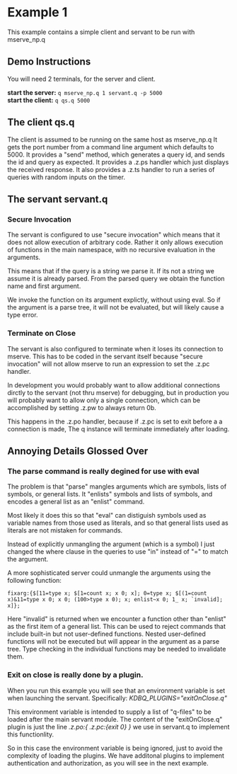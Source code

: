 # Example 1

This example contains a simple client and servant to be run with mserve\_np.q

## Demo Instructions

You will need 2 terminals, for the server and client.

**start the server:**  ``q mserve_np.q 1 servant.q -p 5000``  
**start the client:**  ``q qs.q 5000`` 


## The client qs.q

The client is assumed to be running on the same host as mserve\_np.q
It gets the port number from a command line argument which defaults to 5000.
It provides a "send" method, which generates a query id, and sends the id and query as expected.
It provides a .z.ps handler which just displays the received response.
It also provides a .z.ts handler to run a series of queries with random inputs on the timer.

## The servant servant.q

### Secure Invocation

The servant is configured to use "secure invocation" which means that it does
not allow execution of arbitrary code. Rather it only allows execution of 
functions in the main namespace, with no recursive evaluation in the arguments.

This means that if the query is a string we parse it.
If its not a string we assume it is already parsed.
From the parsed query we obtain the function name and first argument.

We invoke the function on its argument explictly, without using eval.
So if the argument is a parse tree, it will not be evaluated, but will likely cause a type error.

### Terminate on Close

The servant is also configured to terminate when it loses its connection to mserve.
This has to be coded in the servant itself because "secure invocation" will not allow
mserve to run an expression to set the .z.pc handler.

In development you would probably want to allow additional connections dirctly to the servant
(not thru mserve) for debugging, but in production you will probably want to allow only a single connection, 
which can be accomplished by setting .z.pw to always return 0b. 

This happens in the .z.po handler, because if .z.pc is set to exit before a a connection is made,
The q instance will terminate immediately after loading.

## Annoying Details Glossed Over

### The parse command is really degined for use with eval

The problem is that "parse" mangles arguments which are symbols, lists of symbols, or general lists.
It "enlists" symbols and lists of symbols, and encodes a general list as an "enlist" command.

Most likely it does this so that "eval" can distiguish symbols used as variable names from those used as literals,
and so that general lists used as literals are not mistaken for commands.

Instead of explicitly unmangling the argument (which is a symbol) I just changed the where clause
in the queries to use "in" instead of "=" to match the argument.

A more sophisticated server could unmangle the arguments using the following function:

```
fixarg:{$[11=type x; $[1=count x; x 0; x]; 0=type x; $[(1=count x)&11=type x 0; x 0; (100>type x 0); x; enlist~x 0; 1_ x; `invalid]; x]};
```

Here "invalid" is returned when we encounter a function other than "enlist" as the first item of a general list.
This can be used to reject commands that include built-in but not user-defined functions.
Nested user-defined functions will not be executed but will appear in the argument as a parse tree.
Type checking in the individual functions may be needed to invalidate them.

### Exit on close is really done by a plugin.

When you run this example you will see that an environment variable is set when launching the servant.
Specifically: *KDBQ\_PLUGINS="exitOnClose.q"*

This environment variable is intended to supply a list of "q-files" to be loaded after the main servant module.
The content of the "exitOnClose.q" plugin is just the line *.z.po:{ .z.pc:{exit 0} }* we use in servant.q
to implement this functionlity.

So in this case the environment variable is being ignored, just to avoid the complexity of loading the plugins.
We have additonal plugins to implement authentication and authorization, as you will see in the next example.

